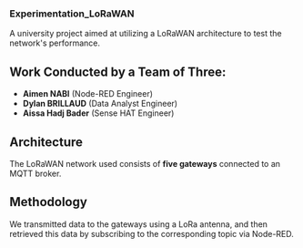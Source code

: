 ### Experimentation_LoRaWAN

A university project aimed at utilizing a LoRaWAN architecture to test the network's performance.

## **Work Conducted by a Team of Three:**
- **Aimen NABI** (Node-RED Engineer)  
- **Dylan BRILLAUD** (Data Analyst Engineer)  
- **Aissa Hadj Bader** (Sense HAT Engineer)  

## **Architecture**
The LoRaWAN network used consists of **five gateways** connected to an MQTT broker.

## **Methodology**
We transmitted data to the gateways using a LoRa antenna, and then retrieved this data by subscribing to the corresponding topic via Node-RED.
